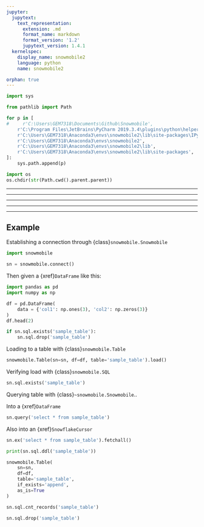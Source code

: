 ```yaml
---
jupyter:
  jupytext:
    text_representation:
      extension: .md
      format_name: markdown
      format_version: '1.2'
      jupytext_version: 1.4.1
  kernelspec:
    display_name: snowmobile2
    language: python
    name: snowmobile2

orphan: true
---
```


```python tags=["remove-cell"]
import sys

from pathlib import Path

for p in [
#     r'C:\Users\GEM7318\Documents\Github\Snowmobile',
    r'C:\Program Files\JetBrains\PyCharm 2019.3.4\plugins\python\helpers\pycharm_matplotlib_backend',
    r'C:\Users\GEM7318\Anaconda3\envs\snowmobile2\lib\site-packages\IPython\extensions',
    r'C:\Users\GEM7318\Anaconda3\envs\snowmobile2',
    r'C:\Users\GEM7318\Anaconda3\envs\snowmobile2\lib',
    r'C:\Users\GEM7318\Anaconda3\envs\snowmobile2\lib\site-packages',
]:
    sys.path.append(p)
```

```python tags=["remove-cell"]
import os
os.chdir(str(Path.cwd().parent.parent))
```

<!-- #region tags=["remove-cell"] -->
------
---
------
---
---
<!-- #endregion -->

## Example


Establishing a connection through {class}`snowmobile.Snowmobile`

```python
import snowmobile

sn = snowmobile.connect()
```

Then given a {xref}`DataFrame` like this:

```python
import pandas as pd
import numpy as np

df = pd.DataFrame(
    data = {'col1': np.ones(3), 'col2': np.zeros(3)}
)
df.head(2)
```

```python tags=["remove-cell"]
if sn.sql.exists('sample_table'):
    sn.sql.drop('sample_table')
```

Loading to a table with {class}`snowmobile.Table`

```python tags=["remove-output"]
snowmobile.Table(sn=sn, df=df, table='sample_table').load()
```

Verifying load with {class}`snowmobile.SQL`

```python
sn.sql.exists('sample_table')
```

Querying table with {class}`~snowmobile.Snowmobile`..


Into a {xref}`DataFrame`

```python
sn.query('select * from sample_table')
```

Also into an {xref}`SnowflakeCursor`

```python
sn.ex('select * from sample_table').fetchall()
```

```python
print(sn.sql.ddl('sample_table'))
```

```python tags=["remove-output"]
snowmobile.Table(
    sn=sn,
    df=df,
    table='sample_table',
    if_exists='append',
    as_is=True
)
```

```python
sn.sql.cnt_records('sample_table')
```

```python
sn.sql.drop('sample_table')
```
